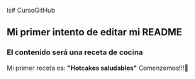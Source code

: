 ls# CursoGitHub
## Mi primer intento de editar mi README
### El contenido será una receta de cocina

Mi primer receta es: **"Hotcakes saludables"**
Comenzemos!!!:high_brightness: